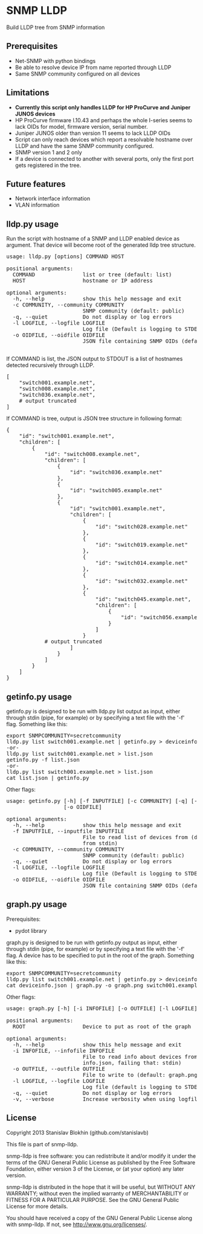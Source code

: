 SNMP LLDP
=========

Build LLDP tree from SNMP information

Prerequisites
-------------
* Net-SNMP with python bindings
* Be able to resolve device IP from name reported through LLDP
* Same SNMP community configured on all devices

Limitations
-----------
* **Currently this script only handles LLDP for HP ProCurve and Juniper JUNOS devices**
* HP ProCurve firmware I.10.43 and perhaps the whole I-series seems to lack OIDs for model, firmware version, serial number.
* Juniper JUNOS older than version 11 seems to lack LLDP OIDs
* Script can only reach devices which report a resolvable hostname over LLDP and have the same SNMP community configured.
* SNMP version 1 and 2 only
* If a device is connected to another with several ports, only the first port gets registered in the tree.

Future features
---------------
* Network interface information
* VLAN information

lldp.py usage
-------------
Run the script with hostname of a SNMP and LLDP enabled device as argument. That device will become root of the generated lldp tree structure.
<pre>
usage: lldp.py [options] COMMAND HOST

positional arguments:
  COMMAND               list or tree (default: list)
  HOST                  hostname or IP address

optional arguments:
  -h, --help            show this help message and exit
  -c COMMUNITY, --community COMMUNITY
                        SNMP community (default: public)
  -q, --quiet           Do not display or log errors
  -l LOGFILE, --logfile LOGFILE
                        Log file (Default is logging to STDERR)
  -o OIDFILE, --oidfile OIDFILE
                        JSON file containing SNMP OIDs (default: oid.json)

</pre>

If COMMAND is list, the JSON output to STDOUT is a list of hostnames detected recursively through LLDP.
<pre>
[
	"switch001.example.net",
	"switch008.example.net",
	"switch036.example.net",
	# output truncated
]
</pre>

If COMMAND is tree, output is JSON tree structure in following format:
<pre>
{
    "id": "switch001.example.net",
    "children": [
        {
            "id": "switch008.example.net",
            "children": [
                {
                    "id": "switch036.example.net"
                },
                {
                    "id": "switch005.example.net"
                },
                {
                    "id": "switch001.example.net",
                    "children": [
                        {
                            "id": "switch028.example.net"
                        },
                        {
                            "id": "switch019.example.net"
                        },
                        {
                            "id": "switch014.example.net"
                        },
                        {
                            "id": "switch032.example.net"
                        },
                        {
                            "id": "switch045.example.net",
                            "children": [
                                {
                                    "id": "switch056.example.net"
                                }
                            ]
                        }
			# output truncated
                    ]
                }
            ]
        }
    ]
}
</pre>

getinfo.py usage
----------------

getinfo.py is designed to be run with lldp.py list output as input, either through stdin (pipe, for example) or by specifying a text file with the '-f' flag. Something like this:
<pre>
export SNMPCOMMUNITY=secretcommunity
lldp.py list switch001.example.net | getinfo.py > deviceinfo.json
-or-
lldp.py list switch001.example.net > list.json
getinfo.py -f list.json
-or-
lldp.py list switch001.example.net > list.json
cat list.json | getinfo.py
</pre>

Other flags:
<pre>
usage: getinfo.py [-h] [-f INPUTFILE] [-c COMMUNITY] [-q] [-l LOGFILE]
                  [-o OIDFILE]

optional arguments:
  -h, --help            show this help message and exit
  -f INPUTFILE, --inputfile INPUTFILE
                        File to read list of devices from (defaults to reading
                        from stdin)
  -c COMMUNITY, --community COMMUNITY
                        SNMP community (default: public)
  -q, --quiet           Do not display or log errors
  -l LOGFILE, --logfile LOGFILE
                        Log file (Default is logging to STDERR)
  -o OIDFILE, --oidfile OIDFILE
                        JSON file containing SNMP OIDs (default: oid.json)
</pre>

graph.py usage
--------------

Prerequisites:
* pydot library

graph.py is designed to be run with getinfo.py output as input, either through stdin (pipe, for example) or by specifying a text file with the '-f' flag. A device has to be specified to put in the root of the graph. Something like this:
<pre>
export SNMPCOMMUNITY=secretcommunity
lldp.py list switch001.example.net | getinfo.py > deviceinfo.json
cat deviceinfo.json | graph.py -o graph.png switch001.example.net
</pre>

Other flags:
<pre>
usage: graph.py [-h] [-i INFOFILE] [-o OUTFILE] [-l LOGFILE] [-q] [-v] ROOT

positional arguments:
  ROOT                  Device to put as root of the graph

optional arguments:
  -h, --help            show this help message and exit
  -i INFOFILE, --infofile INFOFILE
                        File to read info about devices from (default:
                        info.json, failing that: stdin)
  -o OUTFILE, --outfile OUTFILE
                        File to write to (default: graph.png)
  -l LOGFILE, --logfile LOGFILE
                        Log file (default is logging to STDERR)
  -q, --quiet           Do not display or log errors
  -v, --verbose         Increase verbosity when using logfile.
</pre>



License
-------
Copyright 2013 Stanislav Blokhin (github.com/stanislavb)

This file is part of snmp-lldp.

snmp-lldp is free software: you can redistribute it and/or modify it under the terms of the GNU General Public License as published by the Free Software Foundation, either version 3 of the License, or (at your option) any later version.

snmp-lldp is distributed in the hope that it will be useful, but WITHOUT ANY WARRANTY; without even the implied warranty of MERCHANTABILITY or FITNESS FOR A PARTICULAR PURPOSE.  See the GNU General Public License for more details.

You should have received a copy of the GNU General Public License along with snmp-lldp.  If not, see <http://www.gnu.org/licenses/>.
